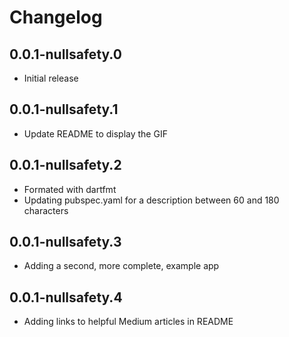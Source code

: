 # Changelog

## 0.0.1-nullsafety.0

* Initial release

## 0.0.1-nullsafety.1

* Update README to display the GIF

## 0.0.1-nullsafety.2

* Formated with dartfmt
* Updating pubspec.yaml for a description between 60 and 180 characters

## 0.0.1-nullsafety.3

* Adding a second, more complete, example app

## 0.0.1-nullsafety.4

* Adding links to helpful Medium articles in README
